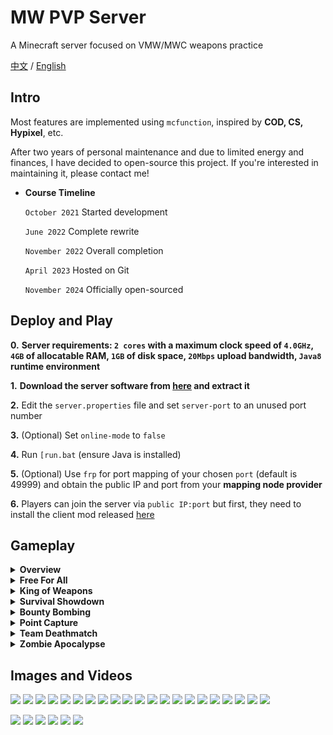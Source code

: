 # MW PVP Server
A Minecraft server focused on VMW/MWC weapons practice

[中文](https://github.com/Koud-Wind/MW-PVP-Server/tree/main-zh) / [English](https://github.com/Koud-Wind/MW-PVP-Server/tree/main)



## Intro
Most features are implemented using `mcfunction`, inspired by **COD, CS, Hypixel**, etc.

After two years of personal maintenance and due to limited energy and finances, I have decided to open-source this project. If you're interested in maintaining it, please contact me!


* **Course Timeline**

  `October 2021` Started development

  `June 2022` Complete rewrite

  `November 2022` Overall completion

  `April 2023` Hosted on Git

  `November 2024` Officially open-sourced



## Deploy and Play
**0.** **Server requirements: `2 cores` with a maximum clock speed of `4.0GHz`, `4GB` of allocatable RAM, `1GB` of disk space, `20Mbps` upload bandwidth, `Java8` runtime environment**

**1.** **Download the server software from [here](https://github.com/Koud-Wind/MW-PVP-Server/archive/refs/heads/main.zip) and extract it**

**2.** Edit the `server.properties` file and set `server-port` to an unused port number

**3.** (Optional) Set `online-mode` to `false`

**4.** Run `[run.bat` (ensure Java is installed)

**5.** (Optional) Use `frp` for port mapping of your chosen `port` (default is 49999) and obtain the public IP and port from your **mapping node provider**

**6.** Players can join the server via `public IP:port` but first, they need to install the client mod released [here](https://github.com/Koud-Wind/MW-PVP-Server/releases)



## Gameplay
<details>
<summary><strong>Overview</strong></summary>
  Players must acquire weapons from the weapon shop and earn money to obtain better weapons. The white pillar indicates the Ender Chest location, while the blue pillar indicates the defense point. Meeting the victory conditions of each mode will earn players more money to purchase enhancements for future games.
</details>

<details>
<summary><strong>Free For All</strong></summary>
  Each player fights alone, aiming to achieve 25 kills for a round's end. The top two players in kill count win. If no one is killed for a duration, all players will receive a map-wide marker for 1 second, with 3 seconds at multiples of 25. Kills via throwables do not count.
</details>

<details>
<summary><strong>King of Weapons</strong></summary>
  Players fight alone with only their primary weapon. Upon reaching 120 points, the round concludes. The top two players in score win. Each kill grants a new weapon, but players can also collect crowns for automatic points, fast healing, and increased armor, at the cost of reduced speed and map-wide markers.
</details>

<details>
<summary><strong>Survival Showdown</strong></summary>
  Players compete to be the last survivor over 5 rounds (newcomers join the next round). No respawns are allowed during each round. Points are awarded based on the order of survival, with the top two scoring players winning. Players can choose their drop location at the start of each round, and those outside the Ender Chest area will continuously lose health when time is under 30 seconds.
</details>

<details>
<summary><strong>Bounty Bombing</strong></summary>
  Teams face off to defuse or detonate C4 bombs over 9 rounds (newcomers join the next round). No respawns are allowed. The first team to win 5 rounds wins. Players can use the weapon shop for 30 seconds. Terrorist players must install the C4 bomb in the red circle of the blue pillar (CT defense point) by interacting while sneaking (5 seconds). Buying throwables is recommended for an advantage, and teams switch every 4 rounds. Players upgrade armor after every 2 kills. The map has no boundaries, providing more attack routes, but escaping is not advisable.
</details>

<details>
<summary><strong>Point Capture</strong></summary>
  Teams face off to eliminate enemies and capture points over 7 rounds (newcomers join the next round). There is a limit on team respawns during each round, and the first team to win 4 rounds wins. Players have 50 seconds of weapon shop access. CT players defend points while T players aim to capture the blue pillar's red circle, with multiple players capturing faster. Buying throwables grants a significant advantage, and teams switch every 2 rounds. Players upgrade armor after every 4 kills. The map has no boundaries, allowing for multiple attack routes, but escaping is not advisable.
</details>

<details>
<summary><strong>Team Deathmatch</strong></summary>
  Teams compete to eliminate each other, concluding when one team reaches 65 points. The team with the most points wins. When a team member respawns, they grant points to the opposing team. After reaching 30 points, respawn locations will swap, and kills upgrade armor.
</details>

<details>
<summary><strong>Zombie Apocalypse</strong></summary>
  Teams cooperate to eliminate all zombies in 30 rounds (averaging about 1 hour and 45 minutes). Repairing barricades earns repair points. Using a detector automatically marks nearby zombies. It’s advised not to buy shotguns or sniper rifles. Using repair points to unlock new areas provides more barricades to repair. Players should stick together and avoid going solo. Players can buy armor (apartments/rooftops), draw ultimate weapons (gardens), purchase turrets (warehouses), buy fearless armor (power plants), and activate machines for buffs, which can reduce difficulty and speed up completion.
</details>



## Images and Videos

![](https://github.com/Koud-Wind/MW-PVP-Server/blob/resources/image/map1-1.png)
![](https://github.com/Koud-Wind/MW-PVP-Server/blob/resources/image/map1-2.png)
![](https://github.com/Koud-Wind/MW-PVP-Server/blob/resources/image/map1-3.png)
![](https://github.com/Koud-Wind/MW-PVP-Server/blob/resources/image/map1-4.png)
![](https://github.com/Koud-Wind/MW-PVP-Server/blob/resources/image/map2-1.png)
![](https://github.com/Koud-Wind/MW-PVP-Server/blob/resources/image/map2-2.png)
![](https://github.com/Koud-Wind/MW-PVP-Server/blob/resources/image/map3-1.png)
![](https://github.com/Koud-Wind/MW-PVP-Server/blob/resources/image/map3-2.png)
![](https://github.com/Koud-Wind/MW-PVP-Server/blob/resources/image/map3-3.png)
![](https://github.com/Koud-Wind/MW-PVP-Server/blob/resources/image/map4-1.png)
![](https://github.com/Koud-Wind/MW-PVP-Server/blob/resources/image/map4-2.png)
![](https://github.com/Koud-Wind/MW-PVP-Server/blob/resources/image/map4-3.png)
![](https://github.com/Koud-Wind/MW-PVP-Server/blob/resources/image/map5-1.png)
![](https://github.com/Koud-Wind/MW-PVP-Server/blob/resources/image/map5-2.png)
![](https://github.com/Koud-Wind/MW-PVP-Server/blob/resources/image/map6-1.png)
![](https://github.com/Koud-Wind/MW-PVP-Server/blob/resources/image/map6-2.png)
![](https://github.com/Koud-Wind/MW-PVP-Server/blob/resources/image/map6-3.png)
![](https://github.com/Koud-Wind/MW-PVP-Server/blob/resources/image/zombie-1.png)
![](https://github.com/Koud-Wind/MW-PVP-Server/blob/resources/image/hall-1.png)
![](https://github.com/Koud-Wind/MW-PVP-Server/blob/resources/image/hall-2.png)
![](https://github.com/Koud-Wind/MW-PVP-Server/blob/resources/image/hall-3.png)

![](https://github.com/Koud-Wind/MW-PVP-Server/blob/resources/image/game-0.png)
![](https://github.com/Koud-Wind/MW-PVP-Server/blob/resources/image/game-1.png)
![](https://github.com/Koud-Wind/MW-PVP-Server/blob/resources/image/game-2.png)
![](https://github.com/Koud-Wind/MW-PVP-Server/blob/resources/image/game-3.png)
![](https://github.com/Koud-Wind/MW-PVP-Server/blob/resources/image/menu-1.png)
![](https://github.com/Koud-Wind/MW-PVP-Server/blob/resources/image/menu-2.png)
